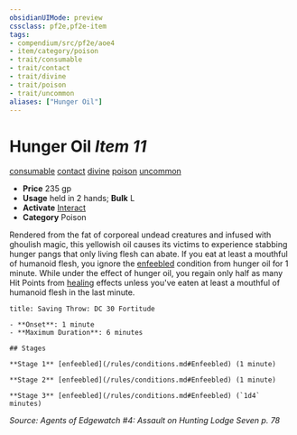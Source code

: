 ```yaml
---
obsidianUIMode: preview
cssclass: pf2e,pf2e-item
tags:
- compendium/src/pf2e/aoe4
- item/category/poison
- trait/consumable
- trait/contact
- trait/divine
- trait/poison
- trait/uncommon
aliases: ["Hunger Oil"]
---
```

# Hunger Oil *Item 11*  
[consumable](/rules/traits/consumable.md)  [contact](/rules/traits/contact.md)  [divine](/rules/traits/divine.md)  [poison](/rules/traits/poison.md)  [uncommon](/rules/traits/uncommon.md)  

- **Price** 235 gp
- **Usage** held in 2 hands; **Bulk** L
- **Activate** [Interact](/rules/actions/interact.md)
- **Category** Poison

Rendered from the fat of corporeal undead creatures and infused with ghoulish magic, this yellowish oil causes its victims to experience stabbing hunger pangs that only living flesh can abate. If you eat at least a mouthful of humanoid flesh, you ignore the [enfeebled](/rules/conditions.md#Enfeebled) condition from hunger oil for 1 minute. While under the effect of hunger oil, you regain only half as many Hit Points from [healing](/rules/traits/healing.md) effects unless you've eaten at least a mouthful of humanoid flesh in the last minute.

```ad-inline-affliction
title: Saving Throw: DC 30 Fortitude

- **Onset**: 1 minute
- **Maximum Duration**: 6 minutes

## Stages

**Stage 1** [enfeebled](/rules/conditions.md#Enfeebled) (1 minute)

**Stage 2** [enfeebled](/rules/conditions.md#Enfeebled) (1 minute)

**Stage 3** [enfeebled](/rules/conditions.md#Enfeebled) (`1d4` minutes)
```

*Source: Agents of Edgewatch #4: Assault on Hunting Lodge Seven p. 78*